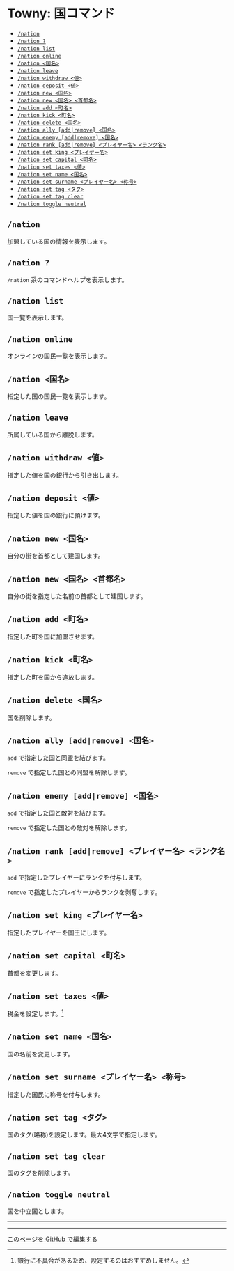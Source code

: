 # Towny: 国コマンド

- [`/nation`](#nation)
- [`/nation ?`](#nation-)
- [`/nation list`](#nation-list)
- [`/nation online`](#nation-online)
- [`/nation <国名>`](#nation-国名)
- [`/nation leave`](#nation-leave)
- [`/nation withdraw <値>`](#nation-withdraw-値)
- [`/nation deposit <値>`](#nation-deposit-値)
- [`/nation new <国名>`](#nation-new-国名)
- [`/nation new <国名> <首都名>`](#nation-new-国名-首都名)
- [`/nation add <町名>`](#nation-add-町名)
- [`/nation kick <町名>`](#nation-kick-町名)
- [`/nation delete <国名>`](#nation-delete-国名)
- [`/nation ally [add|remove] <国名>`](#nation-ally-addremove-国名)
- [`/nation enemy [add|remove] <国名>`](#nation-enemy-addremove-国名)
- [`/nation rank [add|remove] <プレイヤー名> <ランク名>`](#nation-rank-addremove-プレイヤー名-ランク名)
- [`/nation set king <プレイヤー名>`](#nation-set-king-プレイヤー名)
- [`/nation set capital <町名>`](#nation-set-capital-町名)
- [`/nation set taxes <値>`](#nation-set-taxes-値)
- [`/nation set name <国名>`](#nation-set-name-国名)
- [`/nation set surname <プレイヤー名> <称号>`](#nation-set-surname-プレイヤー名-称号)
- [`/nation set tag <タグ>`](#nation-set-tag-タグ)
- [`/nation set tag clear`](#nation-set-tag-clear)
- [`/nation toggle neutral`](#nation-toggle-neutral)

## `/nation`

加盟している国の情報を表示します。

## `/nation ?`

`/nation` 系のコマンドヘルプを表示します。

## `/nation list`

国一覧を表示します。

## `/nation online`

オンラインの国民一覧を表示します。

## `/nation <国名>`

指定した国の国民一覧を表示します。

## `/nation leave`

所属している国から離脱します。

## `/nation withdraw <値>`

指定した値を国の銀行から引き出します。

## `/nation deposit <値>`

指定した値を国の銀行に預けます。

## `/nation new <国名>`

自分の街を首都として建国します。

## `/nation new <国名> <首都名>`

自分の街を指定した名前の首都として建国します。

## `/nation add <町名>`

指定した町を国に加盟させます。

## `/nation kick <町名>`

指定した町を国から追放します。

## `/nation delete <国名>`

国を削除します。

## `/nation ally [add|remove] <国名>`

`add` で指定した国と同盟を結びます。

`remove` で指定した国との同盟を解除します。

## `/nation enemy [add|remove] <国名>`

`add` で指定した国と敵対を結びます。

`remove` で指定した国との敵対を解除します。

## `/nation rank [add|remove] <プレイヤー名> <ランク名>`

`add` で指定したプレイヤーにランクを付与します。

`remove` で指定したプレイヤーからランクを剥奪します。

## `/nation set king <プレイヤー名>`

指定したプレイヤーを国王にします。

## `/nation set capital <町名>`

首都を変更します。

## `/nation set taxes <値>`

税金を設定します。[^1]

## `/nation set name <国名>`

国の名前を変更します。

## `/nation set surname <プレイヤー名> <称号>`

指定した国民に称号を付与します。

## `/nation set tag <タグ>`

国のタグ(略称)を設定します。最大4文字で指定します。

## `/nation set tag clear`

国のタグを削除します。

## `/nation toggle neutral`

国を中立国とします。

----

[^1]: 銀行に不具合があるため、設定するのはおすすめしません。

----

[このページを GitHub で編集する](https://github.com/GiganticMinecraft/CommandReference/edit/main/src/towny/nation.md)
